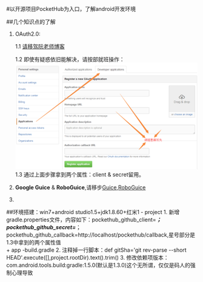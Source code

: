 #以开源项目PocketHub为入口，了解android开发环境

##几个知识点的了解
1. OAuth2.0:
   
    1.1 [请移驾阮老师博客](http://www.ruanyifeng.com/blog/2014/05/oauth_2_0.html)

    1.2 即使有疑惑依旧能解决，请按部就班操作：
        ![github oauth application创建](images/github_oauth.png)
    1.3 通过上面步骤拿到两个属性：client & secret留用。
   
2. **Google Guice** & **RoboGuice**,请移步[Guice](http://www.tuicool.com/articles/yqueqa),[RoboGuice](http://www.cnblogs.com/avenwu/archive/2013/05/30/3109455.html)
3. 

##环境搭建：win7+android studio1.5+jdk1.8.60+红米1
    - project
        1. 新增gradle.properties文件，内容如下：pockethub_github_client=***；pockethub_github_secret=***；pockethub_github_callback=http://localhost/pockethub/callback,星号部分是1.3中拿到的两个属性值    
        + app
            -build.gradle 
                2. 注释掉一行脚本：def gitSha='git rev-parse --short HEAD'.execute([],project.rootDir).text().trim() 
                3. 修改依赖项版本：com.android.tools.build:gradle:1.5.0(默认是1.3.0)这个无所谓，仅仅是码人的强制心理导致
    
